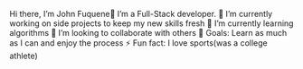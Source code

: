 Hi there, I’m John Fuquene👋
I’m a Full-Stack developer.
🔭 I’m currently working on side projects to keep my new skills fresh
🌱 I’m currently learning algorithms
👯 I’m looking to collaborate with others
🥅 Goals: Learn as much as I can and enjoy the process
⚡ Fun fact: I love sports(was a college athlete)
